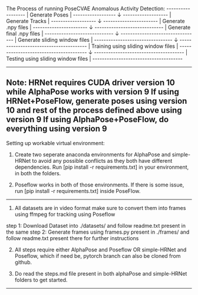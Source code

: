 The Process of running PoseCVAE Anomalous Activity Detection:
						        ------------------
						        | Generate Poses |
						        ------------------
								↓
						       -------------------
						       | Generate Tracks |
						       -------------------
								↓
						      -----------------------
						      | Generate .npy files |
						      -----------------------
								↓
						  -----------------------------
						  | Generate final .npy files |
						  -----------------------------
								↓
						 ---------------------------------
						 | Generate sliding window files |
						 ---------------------------------
								↓
					      ---------------------------------------
					      | Training using sliding window files |
					      ---------------------------------------
								↓
					       --------------------------------------
					       | Testing using sliding window files |
					       --------------------------------------


-------------------------------------------------------------------------------------------------------------------------------------------
Note: HRNet requires CUDA driver version 10 while AlphaPose works with version 9
      If using HRNet+PoseFlow, generate poses using version 10 and rest of the process defined above using version 9
      If using AlphaPose+PoseFlow, do everything using version 9
-------------------------------------------------------------------------------------------------------------------------------------------
Setting up workable virtual environment:

1) Create two seperate anaconda environments for AlphaPose and simple-HRNet to avoid any possible conflicts as they both have different dependencies. Run [pip install -r requirements.txt] in your environment, in both the folders.

2) Poseflow works in both of those environments. If there is some issue, run [pip install -r requirements.txt] inside PoseFlow.
-------------------------------------------------------------------------------------------------------------------------------------------

1) All datasets are in video format make sure to convert them into frames using ffmpeg for tracking using Poseflow

step 1: Download Dataset into ./datasets/ and follow readme.txt present in the same
step 2: Generate frames using frames.py present in ./frames/ and follow readme.txt present there for further instructions

2) All steps require either AlphaPose and Poseflow OR simple-HRNet and Poseflow, which if need be, pytorch branch can also be cloned from github.

3) Do read the steps.md file present in both alphaPose and simple-HRNet folders to get started.
-------------------------------------------------------------------------------------------------------------------------------------------


